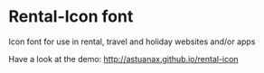 # Rental-Icon font
Icon font for use in rental, travel and holiday websites and/or apps

Have a look at the demo: http://astuanax.github.io/rental-icon
